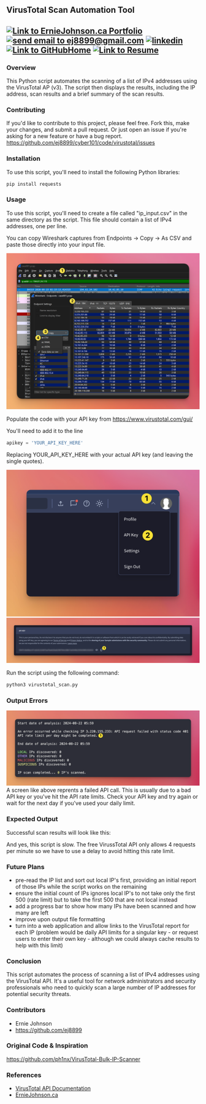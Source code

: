 ## VirusTotal Scan Automation Tool

<a href="https://erniejohnson.ca"><img alt="Link to ErnieJohnson.ca Portfolio" src="https://img.shields.io/badge/PORTFOLIO-8A2BE2?style=for-the-badge&logo=google%20home&logoColor=white"></a>
<a href="mailto:ej8899@gmail.com" target="_blank"><img src="https://img.shields.io/badge/Gmail-D14836?style=for-the-badge&logo=gmail&logoColor=white" alt="send email to ej8899@gmail.com" /></a>&nbsp;<a href="https://www.linkedin.com/in/ernie-johnson/" target="_blank"><img src="https://img.shields.io/badge/LinkedIn-0077B5?style=for-the-badge&logo=linkedin&logoColor=white" alt="linkedin" /></a>&nbsp;<a href="https://github.com/ej8899"><img alt="Link to GitHubHome" src="https://img.shields.io/badge/GitHub%20Home-008080?style=for-the-badge&logo=GitHub&logoColor=white"></a>&nbsp;<a href="https://docs.google.com/document/d/1XCs8Z_gpaNc00l_rLoan0M1W8Td2Sg_DGThWnMTqOpc/edit?usp=sharing"><img alt="Link to Resume" src="https://img.shields.io/badge/RESUME-8A2BE2?style=for-the-badge&logo=Google%20Docs&logoColor=white"></a>
---

### Overview
This Python script automates the scanning of a list of IPv4 addresses using the VirusTotal AP (v3).  The script then displays the results, including the IP address, scan results and a brief summary of the scan results.

### Contributing
If you'd like to contribute to this project, please feel free.  Fork this, make your changes, and submit a pull request.  Or just open an issue if you're asking for a new feature or have a bug report.
https://github.com/ej8899/cyber101/code/virustotal/issues

### Installation
To use this script, you'll need to install the following Python libraries:
```bash
pip install requests
```

### Usage
To use this script, you'll need to create a file called "ip_input.csv" in the same directory as the script.  This file should contain a list of IPv4 addresses, one per line.

You can copy Wireshark captures from Endpoints -> Copy -> As CSV and paste those directly into your input file.

![./assets/virustotal_input.png](./assets/virustotal_input.png)

Populate the code with your API key from https://www.virustotal.com/gui/  

You'll need to add it to the line
```python
apikey = 'YOUR_API_KEY_HERE'
```
Replacing YOUR_API_KEY_HERE with your actual API key (and leaving the single quotes).

![](./assets/virustotal_api.png)
![](./assets/virustotal_apikey.png)

Run the script using the following command:
```bash
python3 virustotal_scan.py
```

### Output Errors
![](./assets/virustotal_apierror.png)
A screen like above reprents a failed API call.  This is usually due to a bad API key or you've hit the API rate limits.  Check your API key and try again or wait for the next day if you've used your daily limit.

### Expected Output
Successful scan results will look like this:

And yes, this script is slow. The free VirussTotal API only allows 4 requests per minute so we have to use a delay to avoid hitting this rate limit.


### Future Plans
- pre-read the IP list and sort out local IP's first, providing an initial report of those IPs while the script works on the remaining
- ensure the initial count of IPs ignores local IP's to not take only the first 500 (rate limit) but to take the first 500 that are not local instead
- add a progress bar to show how many IPs have been scanned and how many are left
- improve upon output file formatting
- turn into a web application and allow links to the VirusTotal report for each IP (problem would be daily API limits for a singular key - or request users to enter their own key - although we could always cache results to help with this limit)


### Conclusion
This script automates the process of scanning a list of IPv4 addresses using the VirusTotal API.  It's a useful tool for network administrators and security professionals who need to quickly scan a large number of IP addresses for potential security threats.

### Contributors
- Ernie Johnson
- https://github.com/ej8899

### Original Code & Inspiration
https://github.com/ph1nx/VirusTotal-Bulk-IP-Scanner

### References
- [VirusTotal API Documentation](https://docs.virustotal.com/reference/overview)  
- [ErnieJohnson.ca](https://erniejohnson.ca)